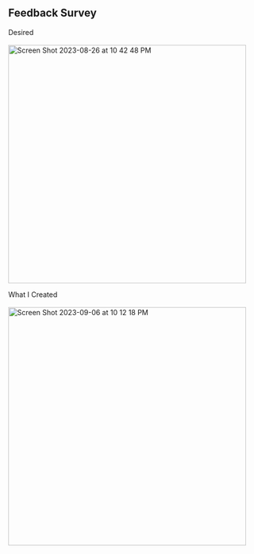 ## Feedback Survey

Desired<br><br>
<img width="479" alt="Screen Shot 2023-08-26 at 10 42 48 PM" src="https://github.com/eobcre/feedback-survey/assets/88697509/63682f92-327a-481c-951c-117ad5cfd3ca">

What I Created<br><br>
<img width="479" alt="Screen Shot 2023-09-06 at 10 12 18 PM" src="https://github.com/eobcre/feedback-survey/assets/88697509/b5941ee2-2106-49fc-8882-ca4fc1624c52">
